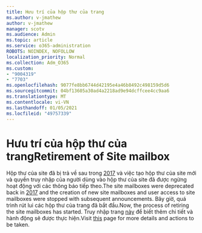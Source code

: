 ```yaml
---
title: Hưu trí của hộp thư của trang
ms.author: v-jmathew
author: v-jmathew
manager: scotv
ms.audience: Admin
ms.topic: article
ms.service: o365-administration
ROBOTS: NOINDEX, NOFOLLOW
localization_priority: Normal
ms.collection: Adm_O365
ms.custom:
- "9004319"
- "7703"
ms.openlocfilehash: 9077fe8bb6744d42195e4a46b8492c498159d5d6
ms.sourcegitcommit: 04bf13605a30ad4a2218ad9e94dcffcee4cc9aa6
ms.translationtype: MT
ms.contentlocale: vi-VN
ms.lasthandoff: 01/05/2021
ms.locfileid: "49757339"
---
```

# <a name="retirement-of-site-mailbox"></a><span data-ttu-id="9aa40-102">Hưu trí của hộp thư của trang</span><span class="sxs-lookup"><span data-stu-id="9aa40-102">Retirement of Site mailbox</span></span>

<span data-ttu-id="9aa40-103">Hộp thư của site đã bị trả về sau trong [2017](https://techcommunity.microsoft.com/t5/microsoft-sharepoint-blog/deprecation-of-site-mailboxes/ba-p/93028) và việc tạo hộp thư của site mới và quyền truy nhập của người dùng vào hộp thư của site đã được ngừng hoạt động với các thông báo tiếp theo.</span><span class="sxs-lookup"><span data-stu-id="9aa40-103">The site mailboxes were deprecated back in [2017](https://techcommunity.microsoft.com/t5/microsoft-sharepoint-blog/deprecation-of-site-mailboxes/ba-p/93028) and the creation of new site mailboxes and user access to site mailboxes were stopped with subsequent announcements.</span></span> <span data-ttu-id="9aa40-104">Bây giờ, quá trình rút lui các hộp thư của trang đã bắt đầu.</span><span class="sxs-lookup"><span data-stu-id="9aa40-104">Now, the process of retiring the site mailboxes has started.</span></span> <span data-ttu-id="9aa40-105">Truy nhập trang [này](https://aka.ms/SiteMailboxRetirement) để biết thêm chi tiết và hành động sẽ được thực hiện.</span><span class="sxs-lookup"><span data-stu-id="9aa40-105">Visit [this](https://aka.ms/SiteMailboxRetirement) page for more details and actions to be taken.</span></span>
